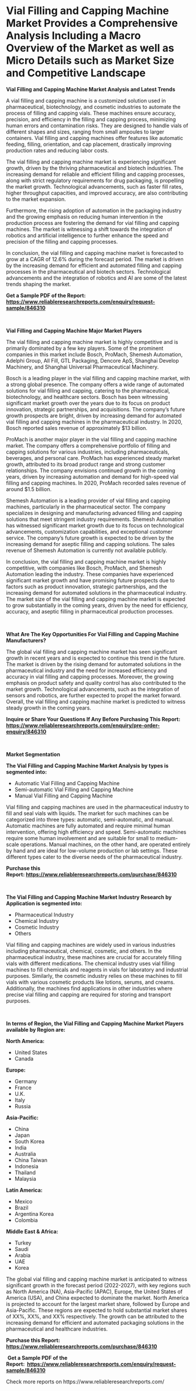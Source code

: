 <p><h1>Vial Filling and Capping Machine Market Provides a Comprehensive Analysis Including a Macro Overview of the Market as well as Micro Details such as Market Size and Competitive Landscape</h1></p><p><strong>Vial Filling and Capping Machine Market Analysis and Latest Trends</strong></p>
<p><p>A vial filling and capping machine is a customized solution used in pharmaceutical, biotechnology, and cosmetic industries to automate the process of filling and capping vials. These machines ensure accuracy, precision, and efficiency in the filling and capping process, minimizing human errors and contamination risks. They are designed to handle vials of different shapes and sizes, ranging from small ampoules to larger containers. Vial filling and capping machines offer features like automatic feeding, filling, orientation, and cap placement, drastically improving production rates and reducing labor costs.</p><p>The vial filling and capping machine market is experiencing significant growth, driven by the thriving pharmaceutical and biotech industries. The increasing demand for reliable and efficient filling and capping processes, along with strict regulatory requirements for drug packaging, is propelling the market growth. Technological advancements, such as faster fill rates, higher throughput capacities, and improved accuracy, are also contributing to the market expansion.</p><p>Furthermore, the rising adoption of automation in the packaging industry and the growing emphasis on reducing human intervention in the production process are fostering the demand for vial filling and capping machines. The market is witnessing a shift towards the integration of robotics and artificial intelligence to further enhance the speed and precision of the filling and capping processes.</p><p>In conclusion, the vial filling and capping machine market is forecasted to grow at a CAGR of 12.6% during the forecast period. The market is driven by the increasing demand for efficient and automated filling and capping processes in the pharmaceutical and biotech sectors. Technological advancements and the integration of robotics and AI are some of the latest trends shaping the market.</p></p>
<p><strong>Get a Sample PDF of the Report:&nbsp; <a href="https://www.reliableresearchreports.com/enquiry/request-sample/846310">https://www.reliableresearchreports.com/enquiry/request-sample/846310</a></strong></p>
<p>&nbsp;</p>
<p><strong>Vial Filling and Capping Machine Major Market Players</strong></p>
<p><p>The vial filling and capping machine market is highly competitive and is primarily dominated by a few key players. Some of the prominent companies in this market include Bosch, ProMach, Shemesh Automation, Adelphi Group, All Fill, GTL Packaging, Dencore ApS, Shanghai Develop Machinery, and Shanghai Universal Pharmaceutical Machinery.</p><p>Bosch is a leading player in the vial filling and capping machine market, with a strong global presence. The company offers a wide range of automated solutions for vial filling and capping, catering to the pharmaceutical, biotechnology, and healthcare sectors. Bosch has been witnessing significant market growth over the years due to its focus on product innovation, strategic partnerships, and acquisitions. The company’s future growth prospects are bright, driven by increasing demand for automated vial filling and capping machines in the pharmaceutical industry. In 2020, Bosch reported sales revenue of approximately $13 billion.</p><p>ProMach is another major player in the vial filling and capping machine market. The company offers a comprehensive portfolio of filling and capping solutions for various industries, including pharmaceuticals, beverages, and personal care. ProMach has experienced steady market growth, attributed to its broad product range and strong customer relationships. The company envisions continued growth in the coming years, driven by increasing automation and demand for high-speed vial filling and capping machines. In 2020, ProMach recorded sales revenue of around $1.5 billion.</p><p>Shemesh Automation is a leading provider of vial filling and capping machines, particularly in the pharmaceutical sector. The company specializes in designing and manufacturing advanced filling and capping solutions that meet stringent industry requirements. Shemesh Automation has witnessed significant market growth due to its focus on technological advancements, customization capabilities, and exceptional customer service. The company’s future growth is expected to be driven by the increasing demand for aseptic filling and capping solutions. The sales revenue of Shemesh Automation is currently not available publicly.</p><p>In conclusion, the vial filling and capping machine market is highly competitive, with companies like Bosch, ProMach, and Shemesh Automation leading the industry. These companies have experienced significant market growth and have promising future prospects due to factors such as product innovation, strategic partnerships, and the increasing demand for automated solutions in the pharmaceutical industry. The market size of the vial filling and capping machine market is expected to grow substantially in the coming years, driven by the need for efficiency, accuracy, and aseptic filling in pharmaceutical production processes.</p></p>
<p>&nbsp;</p>
<p><strong>What Are The Key Opportunities For Vial Filling and Capping Machine Manufacturers?</strong></p>
<p><p>The global vial filling and capping machine market has seen significant growth in recent years and is expected to continue this trend in the future. The market is driven by the rising demand for automated solutions in the pharmaceutical industry and the need for increased efficiency and accuracy in vial filling and capping processes. Moreover, the growing emphasis on product safety and quality control has also contributed to the market growth. Technological advancements, such as the integration of sensors and robotics, are further expected to propel the market forward. Overall, the vial filling and capping machine market is predicted to witness steady growth in the coming years.</p></p>
<p><strong>Inquire or Share Your Questions If Any Before Purchasing This Report: <a href="https://www.reliableresearchreports.com/enquiry/pre-order-enquiry/846310">https://www.reliableresearchreports.com/enquiry/pre-order-enquiry/846310</a></strong></p>
<p>&nbsp;</p>
<p><strong>Market Segmentation</strong></p>
<p><strong>The Vial Filling and Capping Machine Market Analysis by types is segmented into:</strong></p>
<p><ul><li>Automatic Vial Filling and Capping Machine</li><li>Semi-automatic Vial Filling and Capping Machine</li><li>Manual Vial Filling and Capping Machine</li></ul></p>
<p><p>Vial filling and capping machines are used in the pharmaceutical industry to fill and seal vials with liquids. The market for such machines can be categorized into three types: automatic, semi-automatic, and manual. Automatic machines are fully automated and require minimal human intervention, offering high efficiency and speed. Semi-automatic machines require some human involvement and are suitable for small to medium-scale operations. Manual machines, on the other hand, are operated entirely by hand and are ideal for low-volume production or lab settings. These different types cater to the diverse needs of the pharmaceutical industry.</p></p>
<p><strong>Purchase this Report:&nbsp;<a href="https://www.reliableresearchreports.com/purchase/846310">https://www.reliableresearchreports.com/purchase/846310</a></strong></p>
<p>&nbsp;</p>
<p><strong>The Vial Filling and Capping Machine Market Industry Research by Application is segmented into:</strong></p>
<p><ul><li>Pharmaceutical Industry</li><li>Chemical Industry</li><li>Cosmetic Industry</li><li>Others</li></ul></p>
<p><p>Vial filling and capping machines are widely used in various industries including pharmaceutical, chemical, cosmetic, and others. In the pharmaceutical industry, these machines are crucial for accurately filling vials with different medications. The chemical industry uses vial filling machines to fill chemicals and reagents in vials for laboratory and industrial purposes. Similarly, the cosmetic industry relies on these machines to fill vials with various cosmetic products like lotions, serums, and creams. Additionally, the machines find applications in other industries where precise vial filling and capping are required for storing and transport purposes.</p></p>
<p>&nbsp;</p>
<p><strong>In terms of Region, the Vial Filling and Capping Machine Market Players available by Region are:</strong></p>
<p>
    <p> <strong> North America: </strong>
        <ul>
            <li>United States</li>
            <li>Canada</li>
        </ul>
        </p> 
    <p> <strong> Europe: </strong>
        <ul>
            <li>Germany</li>
            <li>France</li>
            <li>U.K.</li>
            <li>Italy</li>
            <li>Russia</li>
        </ul>
        </p> 
    <p> <strong> Asia-Pacific: </strong>
        <ul>
            <li>China</li>
            <li>Japan</li>
            <li>South Korea</li>
            <li>India</li>
            <li>Australia</li>
            <li>China Taiwan</li>
            <li>Indonesia</li>
            <li>Thailand</li>
            <li>Malaysia</li>
        </ul>
        </p> 
    <p> <strong> Latin America: </strong>
        <ul>
            <li>Mexico</li>
            <li>Brazil</li>
            <li>Argentina Korea</li>
            <li>Colombia</li>
        </ul>
        </p> 
    <p> <strong> Middle East & Africa: </strong>
        <ul>
            <li>Turkey</li>
            <li>Saudi</li>
            <li>Arabia</li>
            <li>UAE</li>
            <li>Korea</li>
        </ul>
    </p>
    </p>
<p><p>The global vial filling and capping machine market is anticipated to witness significant growth in the forecast period (2022-2027), with key regions such as North America (NA), Asia-Pacific (APAC), Europe, the United States of America (USA), and China expected to dominate the market. North America is projected to account for the largest market share, followed by Europe and Asia-Pacific. These regions are expected to hold substantial market shares of XX%, XX%, and XX% respectively. The growth can be attributed to the increasing demand for efficient and automated packaging solutions in the pharmaceutical and healthcare industries.</p></p>
<p><strong>Purchase this Report: <a href="https://www.reliableresearchreports.com/purchase/846310">https://www.reliableresearchreports.com/purchase/846310</a></strong></p>
<p>&nbsp;<strong>Get a Sample PDF of the Report:&nbsp;&nbsp;<a href="https://www.reliableresearchreports.com/enquiry/request-sample/846310">https://www.reliableresearchreports.com/enquiry/request-sample/846310</a></strong></p>
<p><strong></strong></p>
<p>Check more reports on https://www.reliableresearchreports.com/</p>